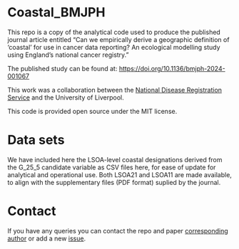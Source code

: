 
<!-- README.md is generated from README.Rmd. Please edit that file -->

# Coastal_BMJPH

<!-- badges: start -->
<!-- badges: end -->

This repo is a copy of the analytical code used to produce the published
journal article entitled “Can we empirically derive a geographic
definition of ‘coastal’ for use in cancer data reporting? An ecological
modelling study using England’s national cancer registry.”

The published study can be found at:
<https://doi.org/10.1136/bmjph-2024-001067>

This work was a collaboration between the [National Disease Registration
Service](https://digital.nhs.uk/ndrs) and the University of Liverpool.

This code is provided open source under the MIT license.

# Data sets

We have included here the LSOA-level coastal designations derived from the G_25_5 candidate variable as CSV files here, for ease of update for analytical and operational use.  Both LSOA21 and LSOA11 are made available, to align with the supplementary files (PDF format) suplied by the journal.

# Contact

If you have any queries you can contact the repo and paper
[corresponding author](claire.welsh8@nhs.net) or add a new
[issue](https://github.com/DCEW/Coastal_BMJPH/issues/new).
